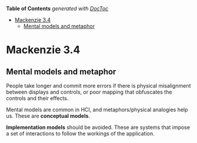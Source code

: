 <!-- START doctoc generated TOC please keep comment here to allow auto update -->
<!-- DON'T EDIT THIS SECTION, INSTEAD RE-RUN doctoc TO UPDATE -->
**Table of Contents**  *generated with [DocToc](https://github.com/thlorenz/doctoc)*

- [Mackenzie 3.4](#mackenzie-34)
  - [Mental models and metaphor](#mental-models-and-metaphor)

<!-- END doctoc generated TOC please keep comment here to allow auto update -->

# Mackenzie 3.4

## Mental models and metaphor

People take longer and commit more errors if there is physical misalignment between displays and
controls, or poor mapping that obfuscates the controls and their effects.

Mental models are common in HCI, and metaphors/physical analogies help us. These are __conceptual
models__.

__Implementation models__ should be avoided. These are systems that impose a set of interactions to
follow the workings of the application.
